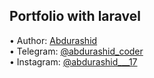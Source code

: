 ## Portfolio with laravel

•	Author: [Abdurashid](https://github.com/Abdurashid-dev) <br>
•	Telegram: [@abdurashid_coder](https://t.me/abdurashid_coder) <br>
•	Instagram: [@abdurashid___17](https://www.instagram.com/abdurashid___17/) <br>
